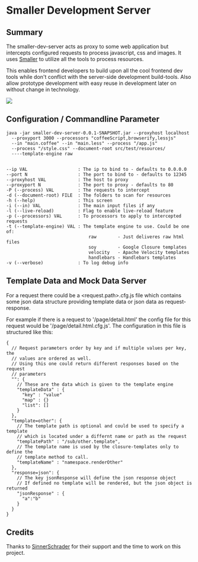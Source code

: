 Smaller Development Server
==========================

Summary
-------
The smaller-dev-server acts as proxy to some web application but intercepts 
configured requests to process javascript, css and images. It 
uses [Smaller](https://github.com/KnisterPeter/Smaller) to utilize all the tools to process resources.

This enables frontend developers to build upon all the cool frontend dev tools
while don't conflict with the server-side development build-tools. 
Also allow prototype development with easy reuse in development later on without change in technology.

![](http://knisterpeter.github.io/smaller-dev-server/Smaller%20Development%20Server%20Architecture%20Chart.svg)

Configuration / Commandline Parameter
-------------------------------------

    java -jar smaller-dev-server-0.0.1-SNAPSHOT.jar --proxyhost localhost 
      --proxyport 3000 --processors "coffeeScript,browserify,lessjs" 
      --in "main.coffee" --in "main.less" --process "/app.js" 
      --process "/style.css" --document-root src/test/resources/
      ----template-engine raw


    --ip VAL                   : The ip to bind to - defaults to 0.0.0.0
    --port N                   : The port to bind to - defaults to 12345
    --proxyhost VAL            : The host to proxy
    --proxyport N              : The port to proxy - defaults to 80
    -P (--process) VAL         : The requests to intercept
    -d (--document-root) FILE  : The folders to scan for resources
    -h (--help)                : This screen
    -i (--in) VAL              : The main input files if any
    -l (--live-reload)         : Flag to enable live-reload feature
    -p (--processors) VAL      : To processors to apply to intercepted requests
    -t (--template-engine) VAL : The template engine to use. Could be one of:
                                   raw        - Just deliveres raw html files
                                   soy        - Google Closure templates
                                   velocity   - Apache Velocity templates
                                   handlebars - Handlebars templates
    -v (--verbose)             : To log debug info

Template Data and Mock Data Server
----------------------------------
For a request there could be a <request.path>.cfg.js file which contains some
json data structure providing template data or json data as request-response.

For example if there is a request to '/page/detail.html' the config file
for this request would be '/page/detail.html.cfg.js'.
The configuration in this file is structured like this:

    {
      // Request parameters order by key and if multiple values per key, the 
      // values are ordered as well.
      // Using this one could return different responses based on the request
      // parameters
      "": {
        // These are the data which is given to the template engine
        "templateData" : {
          "key" : "value"
          "map" : {}
          "list": []
        }
      },
      "template=other": {
        // The template path is optional and could be used to specify a template
        // which is located under a differnt name or path as the request
        "templatePath" : "/sub/other.template",
        // The template name is used by the closure-templates only to define the
        // template method to call.
        "templateName" : "namespace.renderOther"
      },
      "response=json": {
        // The key jsonResponse will define the json response object
        // If defined no template will be rendered, but the json object is returned
        "jsonResponse" : {
          "a":"b"
        }
      }
    }

Credits
-------

Thanks to [SinnerSchrader](http://www.sinnerschrader.com/) for their support
and the time to work on this project.


